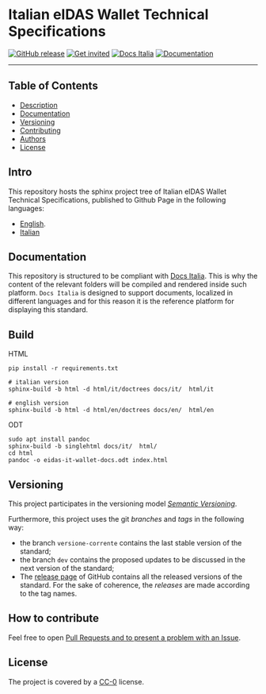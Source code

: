 # Italian eIDAS Wallet Technical Specifications

[![GitHub release](https://img.shields.io/github/release/italia/eidas-it-wallet-docs.svg?style=plastic)](https://github.com/italia/eidas-it-wallet-docs/releases)
[![Get invited](https://slack.developers.italia.it/badge.svg)](https://slack.developers.italia.it/)
[![Docs Italia](https://docs.italia.it/media/static/projects/badges/passing.svg)](https://docs.italia.it/italia/eidas-it-wallet-docs/it/master/index.html)
[![Documentation](https://img.shields.io/badge/Documentation-Docs%20Italia-blue.svg)](https://docs.italia.it/italia/eidas-it-wallet-docs/)

---

## Table of Contents

- [Description](#description)
- [Documentation](#documentation)
- [Versioning](#versioning)
- [Contributing](#how-to-contribute)
- [Authors](#authors)
- [License](#license)

## Intro

This repository hosts the sphinx project tree of Italian eIDAS Wallet Technical Specifications, 
published to Github Page in the following languages: 

 - [English](https://italia.github.io/eidas-it-wallet-docs/en).
 - [Italian](https://italia.github.io/eidas-it-wallet-docs/it)
 
## Documentation

This repository is structured to be compliant with 
[Docs Italia](https://docs.italia.it/italia/developers-italia/publiccodeyml/it/master/index.html).
This is why the content of the relevant folders will be compiled and rendered inside such platform.
`Docs Italia` is designed to support documents, localized in different languages and for this
reason it is the reference platform for displaying this standard.


## Build

HTML
````
pip install -r requirements.txt

# italian version
sphinx-build -b html -d html/it/doctrees docs/it/  html/it

# english version
sphinx-build -b html -d html/en/doctrees docs/en/  html/en
````

ODT
````
sudo apt install pandoc
sphinx-build -b singlehtml docs/it/  html/
cd html
pandoc -o eidas-it-wallet-docs.odt index.html
````

## Versioning

This project participates in the versioning model  [*Semantic
Versioning*](https://semver.org/).

Furthermore, this project uses the git *branches* and *tags* in the following way:
* the branch `versione-corrente` contains the last stable version of the standard;
* the branch `dev` contains the proposed updates to be discussed in the next version of the standard;
* The [release page](https://github.com/italia/publiccode.yml/releases) of
  GitHub contains all the released versions of the standard. For the sake of coherence, the *releases* are made according to the tag names.

## How to contribute

Feel free to open [Pull Requests and to present a problem with an Issue](CONTRIBUTING.md).


## License

The project is covered by a [CC-0](LICENSE) license.

